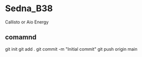 # Sedna_B38
Callisto or Aio Energy


## comamnd 
git init
git add .
git commit -m "Initial commit"
git push origin main
